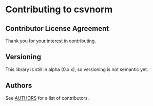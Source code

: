 # Contributing to csvnorm

## Contributor License Agreement

Thank you for your interest in contributing.

## Versioning

This library is still in alpha (0.x.x), so versioning is not semantic yet.

## Authors

See [AUTHORS](https://github.com/pjdufour/csvnorm/blob/master/AUTHORS) for a list of contributors.
